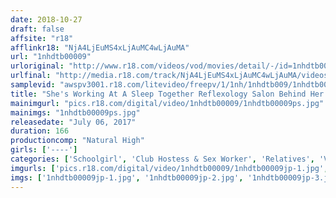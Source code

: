 ```yaml
---
date: 2018-10-27
draft: false
affsite: "r18"
afflinkr18: "NjA4LjEuMS4xLjAuMC4wLjAuMA"
url: "1nhdtb00009"
urloriginal: "http://www.r18.com/videos/vod/movies/detail/-/id=1nhdtb00009"
urlfinal: "http://media.r18.com/track/NjA4LjEuMS4xLjAuMC4wLjAuMA/videos/vod/movies/detail/-/id=1nhdtb00009"
samplevid: "awspv3001.r18.com/litevideo/freepv/1/1nh/1nhdtb009/1nhdtb009_dmb_w.mp4"
title: "She's Working At A Sleep Together Reflexology Salon Behind Her Parents' Back... This Shaved Pussy Little Sister-In-Law JK Got Fucked By Her Perverted Big Brother"
mainimgurl: "pics.r18.com/digital/video/1nhdtb00009/1nhdtb00009ps.jpg"
mainimgs: "1nhdtb00009ps.jpg"
releasedate: "July 06, 2017"
duration: 166
productioncomp: "Natural High"
girls: ['----']
categories: ['Schoolgirl', 'Club Hostess & Sex Worker', 'Relatives', 'Variety', 'Shaved Pussy', 'Sister', 'Massage', 'Hi-Def']
imgurls: ['pics.r18.com/digital/video/1nhdtb00009/1nhdtb00009jp-1.jpg', 'pics.r18.com/digital/video/1nhdtb00009/1nhdtb00009jp-2.jpg', 'pics.r18.com/digital/video/1nhdtb00009/1nhdtb00009jp-3.jpg', 'pics.r18.com/digital/video/1nhdtb00009/1nhdtb00009jp-4.jpg', 'pics.r18.com/digital/video/1nhdtb00009/1nhdtb00009jp-5.jpg', 'pics.r18.com/digital/video/1nhdtb00009/1nhdtb00009jp-6.jpg', 'pics.r18.com/digital/video/1nhdtb00009/1nhdtb00009jp-7.jpg', 'pics.r18.com/digital/video/1nhdtb00009/1nhdtb00009jp-8.jpg', 'pics.r18.com/digital/video/1nhdtb00009/1nhdtb00009jp-9.jpg', 'pics.r18.com/digital/video/1nhdtb00009/1nhdtb00009jp-10.jpg', 'pics.r18.com/digital/video/1nhdtb00009/1nhdtb00009jp-11.jpg', 'pics.r18.com/digital/video/1nhdtb00009/1nhdtb00009jp-12.jpg', 'pics.r18.com/digital/video/1nhdtb00009/1nhdtb00009jp-13.jpg', 'pics.r18.com/digital/video/1nhdtb00009/1nhdtb00009jp-14.jpg', 'pics.r18.com/digital/video/1nhdtb00009/1nhdtb00009jp-15.jpg', 'pics.r18.com/digital/video/1nhdtb00009/1nhdtb00009jp-16.jpg', 'pics.r18.com/digital/video/1nhdtb00009/1nhdtb00009jp-17.jpg', 'pics.r18.com/digital/video/1nhdtb00009/1nhdtb00009jp-18.jpg', 'pics.r18.com/digital/video/1nhdtb00009/1nhdtb00009jp-19.jpg', 'pics.r18.com/digital/video/1nhdtb00009/1nhdtb00009jp-20.jpg']
imgs: ['1nhdtb00009jp-1.jpg', '1nhdtb00009jp-2.jpg', '1nhdtb00009jp-3.jpg', '1nhdtb00009jp-4.jpg', '1nhdtb00009jp-5.jpg', '1nhdtb00009jp-6.jpg', '1nhdtb00009jp-7.jpg', '1nhdtb00009jp-8.jpg', '1nhdtb00009jp-9.jpg', '1nhdtb00009jp-10.jpg', '1nhdtb00009jp-11.jpg', '1nhdtb00009jp-12.jpg', '1nhdtb00009jp-13.jpg', '1nhdtb00009jp-14.jpg', '1nhdtb00009jp-15.jpg', '1nhdtb00009jp-16.jpg', '1nhdtb00009jp-17.jpg', '1nhdtb00009jp-18.jpg', '1nhdtb00009jp-19.jpg', '1nhdtb00009jp-20.jpg']
---
```

